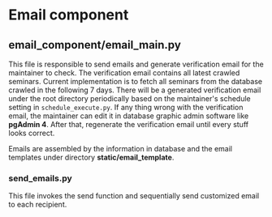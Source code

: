# Email component



## email_component/email_main.py

This file is responsible to send emails and generate verification email for the maintainer to check. The verification email contains all latest crawled seminars. Current implementation is to fetch all seminars from the database crawled in the following 7 days. There will be a generated verification email under the root directory periodically based on the maintainer's schedule setting in `schedule_execute.py`. If any thing wrong with the verification email, the maintainer can edit it in database graphic admin software like **pgAdmin 4**. After that, regenerate the verification email until every stuff looks correct.

Emails are assembled by the information in database and the email templates under directory **static/email_template**. 



### send_emails.py

This file invokes the send function and sequentially send customized email to each recipient.